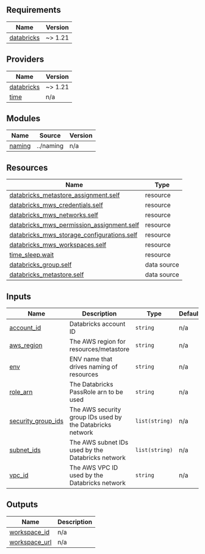 <!-- BEGIN_TF_DOCS -->
## Requirements

| Name | Version |
|------|---------|
| <a name="requirement_databricks"></a> [databricks](#requirement\_databricks) | ~> 1.21 |

## Providers

| Name | Version |
|------|---------|
| <a name="provider_databricks"></a> [databricks](#provider\_databricks) | ~> 1.21 |
| <a name="provider_time"></a> [time](#provider\_time) | n/a |

## Modules

| Name | Source | Version |
|------|--------|---------|
| <a name="module_naming"></a> [naming](#module\_naming) | ../naming | n/a |

## Resources

| Name | Type |
|------|------|
| [databricks_metastore_assignment.self](https://registry.terraform.io/providers/databricks/databricks/latest/docs/resources/metastore_assignment) | resource |
| [databricks_mws_credentials.self](https://registry.terraform.io/providers/databricks/databricks/latest/docs/resources/mws_credentials) | resource |
| [databricks_mws_networks.self](https://registry.terraform.io/providers/databricks/databricks/latest/docs/resources/mws_networks) | resource |
| [databricks_mws_permission_assignment.self](https://registry.terraform.io/providers/databricks/databricks/latest/docs/resources/mws_permission_assignment) | resource |
| [databricks_mws_storage_configurations.self](https://registry.terraform.io/providers/databricks/databricks/latest/docs/resources/mws_storage_configurations) | resource |
| [databricks_mws_workspaces.self](https://registry.terraform.io/providers/databricks/databricks/latest/docs/resources/mws_workspaces) | resource |
| [time_sleep.wait](https://registry.terraform.io/providers/hashicorp/time/latest/docs/resources/sleep) | resource |
| [databricks_group.self](https://registry.terraform.io/providers/databricks/databricks/latest/docs/data-sources/group) | data source |
| [databricks_metastore.self](https://registry.terraform.io/providers/databricks/databricks/latest/docs/data-sources/metastore) | data source |

## Inputs

| Name | Description | Type | Default | Required |
|------|-------------|------|---------|:--------:|
| <a name="input_account_id"></a> [account\_id](#input\_account\_id) | Databricks account ID | `string` | n/a | yes |
| <a name="input_aws_region"></a> [aws\_region](#input\_aws\_region) | The AWS region for resources/metastore | `string` | n/a | yes |
| <a name="input_env"></a> [env](#input\_env) | ENV name that drives naming of resources | `string` | n/a | yes |
| <a name="input_role_arn"></a> [role\_arn](#input\_role\_arn) | The Databricks PassRole arn to be used | `string` | n/a | yes |
| <a name="input_security_group_ids"></a> [security\_group\_ids](#input\_security\_group\_ids) | The AWS security group IDs used by the Databricks network | `list(string)` | n/a | yes |
| <a name="input_subnet_ids"></a> [subnet\_ids](#input\_subnet\_ids) | The AWS subnet IDs used by the Databricks network | `list(string)` | n/a | yes |
| <a name="input_vpc_id"></a> [vpc\_id](#input\_vpc\_id) | The AWS VPC ID used by the Databricks network | `string` | n/a | yes |

## Outputs

| Name | Description |
|------|-------------|
| <a name="output_workspace_id"></a> [workspace\_id](#output\_workspace\_id) | n/a |
| <a name="output_workspace_url"></a> [workspace\_url](#output\_workspace\_url) | n/a |
<!-- END_TF_DOCS -->